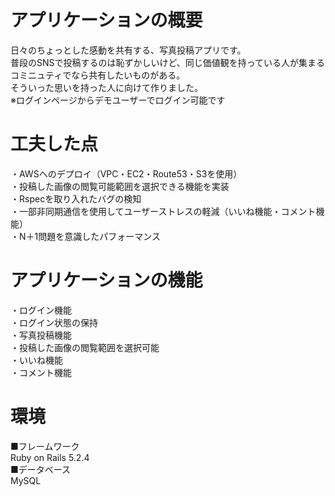 
# アプリケーションの概要  
 
 日々のちょっとした感動を共有する、写真投稿アプリです。  
 普段のSNSで投稿するのは恥ずかしいけど、同じ価値観を持っている人が集まるコミニュティでなら共有したいものがある。  
 そういった思いを持った人に向けて作りました。  
 ※ログインページからデモユーザーでログイン可能です  
 
# 工夫した点  
・AWSへのデプロイ（VPC・EC2・Route53・S3を使用）  
・投稿した画像の閲覧可能範囲を選択できる機能を実装  
・Rspecを取り入れたバグの検知  
・一部非同期通信を使用してユーザーストレスの軽減（いいね機能・コメント機能）  
・N＋1問題を意識したパフォーマンス   
  
# アプリケーションの機能  
  
・ログイン機能  
・ログイン状態の保持  
・写真投稿機能  
・投稿した画像の閲覧範囲を選択可能  
・いいね機能  
・コメント機能
 
# 環境  
 
 ■フレームワーク  
  Ruby on Rails 5.2.4  
 ■データベース  
  MySQL  
